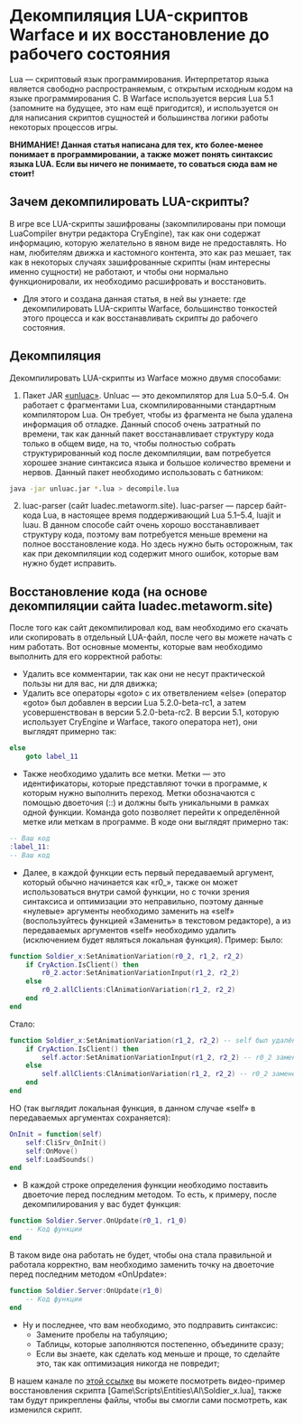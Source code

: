 # Декомпиляция LUA-скриптов Warface и их восстановление до рабочего состояния

Lua — скриптовый язык программирования. Интерпретатор языка является свободно распространяемым, с открытым исходным кодом на языке программирования C. В Warface используется версия Lua 5.1 (запомните на будущее, это нам ещё пригодится), и используется он для написания скриптов сущностей и большинства логики работы некоторых процессов игры.

**ВНИМАНИЕ! Данная статья написана для тех, кто более-менее понимает в программировании, а также может понять синтаксис языка LUA. Если вы ничего не понимаете, то соваться сюда вам не стоит!**

## Зачем декомпилировать LUA-скрипты?

В игре все LUA-скрипты зашифрованы (закомпилированы при помощи LuaCompiler внутри редактора CryEngine), так как они содержат информацию, которую желательно в явном виде не предоставлять. Но нам, любителям движка и кастомного контента, это как раз мешает, так как в некоторых случаях зашифрованные скрипты (нам интересны именно сущности) не работают, и чтобы они нормально функционировали, их необходимо расшифровать и восстановить.
* Для этого и создана данная статья, в ней вы узнаете: где декомпилировать LUA-скрипты Warface, большинство тонкостей этого процесса и как восстанавливать скрипты до рабочего состояния.

## Декомпиляция

Декомпилировать LUA-скрипты из Warface можно двумя способами:
1. Пакет JAR [«unluac»](https://sourceforge.net/projects/unluac/). Unluac — это декомпилятор для Lua 5.0–5.4. Он работает с фрагментами Lua, скомпилированными стандартным компилятором Lua. Он требует, чтобы из фрагмента не была удалена информация об отладке. Данный способ очень затратный по времени, так как данный пакет восстанавливает структуру кода только в общем виде, на то, чтобы полностью собрать структурированный код после декомпиляции, вам потребуется хорошее знание синтаксиса языка и большое количество времени и нервов. Данный пакет необходимо использовать с батником:
```bash
java -jar unluac.jar *.lua > decompile.lua
```
2. luac-parser (сайт luadec.metaworm.site). luac-parser — парсер байт-кода Lua, в настоящее время поддерживающий Lua 5.1–5.4, luajit и luau. В данном способе сайт очень хорошо восстанавливает структуру кода, поэтому вам потребуется меньше времени на полное восстановление кода. Но здесь нужно быть осторожным, так как при декомпиляции код содержит много ошибок, которые вам нужно будет исправить.

## Восстановление кода (на основе декомпиляции сайта luadec.metaworm.site)

После того как сайт декомпилировал код, вам необходимо его скачать или скопировать в отдельный LUA-файл, после чего вы можете начать с ним работать. Вот основные моменты, которые вам необходимо выполнить для его корректной работы:
* Удалить все комментарии, так как они не несут практической пользы ни для вас, ни для движка;
* Удалить все операторы «goto» с их ответвлением «else» (оператор «goto» был добавлен в версии Lua 5.2.0-beta-rc1, а затем усовершенствован в версии 5.2.0-beta-rc2. В версии 5.1, которую использует CryEngine и Warface, такого оператора нет), они выглядят примерно так:
```lua
else
    goto label_11
```
* Также необходимо удалить все метки. Метки — это идентификаторы, которые представляют точки в программе, к которым нужно выполнить переход. Метки обозначаются с помощью двоеточия (::) и должны быть уникальными в рамках одной функции. Команда goto позволяет перейти к определённой метке или меткам в программе. В коде они выглядят примерно так:
```lua
-- Ваш код
:label_11:
-- Ваш код
```
* Далее, в каждой функции есть первый передаваемый аргумент, который обычно начинается как «r0_», также он может использоваться внутри самой функции, но с точки зрения синтаксиса и оптимизации это неправильно, поэтому данные «нулевые» аргументы необходимо заменить на «self» (воспользуйтесь функцией «Заменить» в текстовом редакторе), а из передаваемых аргументов «self» необходимо удалить (исключением будет являться локальная функция). Пример:
Было:
```lua
function Soldier_x:SetAnimationVariation(r0_2, r1_2, r2_2)
	if CryAction.IsClient() then
		r0_2.actor:SetAnimationVariationInput(r1_2, r2_2)
	else
		r0_2.allClients:ClAnimationVariation(r1_2, r2_2)
	end
end
```
Стало:
```lua
function Soldier_x:SetAnimationVariation(r1_2, r2_2) -- self был удалён из передаваемых аргументов
	if CryAction.IsClient() then
		self.actor:SetAnimationVariationInput(r1_2, r2_2) -- r0_2 заменён на self
	else
		self.allClients:ClAnimationVariation(r1_2, r2_2) -- r0_2 заменён на self
	end
end
```
НО (так выглядит локальная функция, в данном случае «self» в передаваемых аргументах сохраняется):
```lua
OnInit = function(self)
	self:CliSrv_OnInit()
	self:OnMove()
	self:LoadSounds()
end
```
* В каждой строке определения функции необходимо поставить двоеточие перед последним методом. То есть, к примеру, после декомпилирования у вас будет функция:
```lua
function Soldier.Server.OnUpdate(r0_1, r1_0)
	-- Код функции
end
```
В таком виде она работать не будет, чтобы она стала правильной и работала корректно, вам необходимо заменить точку на двоеточие перед последним методом «OnUpdate»:
```lua
function Soldier.Server:OnUpdate(r1_0)
	-- Код функции
end
```
* Ну и последнее, что вам необходимо, это подправить синтаксис:
	* Замените пробелы на табуляцию;
	* Таблицы, которые заполняются постепенно, объедините сразу;
	* Если вы знаете, как сделать код меньше и проще, то сделайте это, так как оптимизация никогда не повредит;

В нашем канале по [этой ссылке](https://t.me/c/2000850874/47) вы можете посмотреть видео-пример восстановления скрипта \[Game\Scripts\Entities\AI\Soldier_x.lua\], также там будут прикреплены файлы, чтобы вы смогли сами посмотреть, как изменился скрипт.
